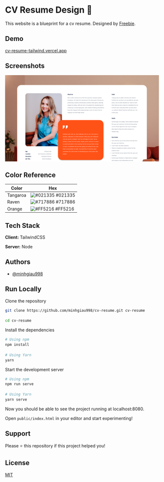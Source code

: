 
# CV Resume Design 📃

This website is a blueprint for a cv resume. Designed by [Freebie](https://freebiesui.com/).
## Demo

[cv-resume-tailwind.vercel.app](cv-resume-tailwind.vercel.app)


  

## Screenshots

![demo.png](https://raw.githubusercontent.com/minhgiau998/richnguyen/master/images/project-3.png)
  ## Color Reference

| Color             | Hex                                                                |
| ----------------- | ------------------------------------------------------------------ |
| Tangaroa | ![#021335](https://via.placeholder.com/10/021335?text=+) #021335 |
| Raven | ![#717886](https://via.placeholder.com/10/717886?text=+) #717886 |
| Orange | ![#FF5216](https://via.placeholder.com/10/FF5216?text=+) #FF5216 |


## Tech Stack

**Client:** TailwindCSS

**Server:** Node

  
## Authors

- [@minhgiau998](https://github.com/minhgiau998)

  
## Run Locally

Clone the repository

```bash
git clone https://github.com/minhgiau998/cv-resume.git cv-resume

cd cv-resume
```

Install the dependencies

```bash
# Using npm
npm install

# Using Yarn
yarn
```

Start the development server

```bash
# Using npm
npm run serve

# Using Yarn
yarn serve
```

Now you should be able to see the project running at localhost:8080.

Open ```public/index.html``` in your editor and start experimenting!

  
## Support

Please ⭐️ this repository if this project helped you!
## License

[MIT](https://choosealicense.com/licenses/mit/)

  